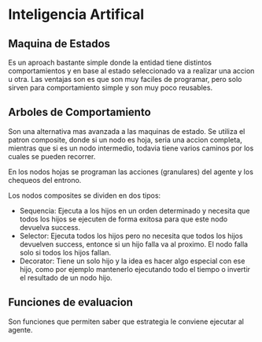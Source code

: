 # Inteligencia Artifical



## Maquina de Estados

Es un aproach bastante simple donde la entidad tiene distintos comportamientos y en base al estado seleccionado va a realizar una accion u otra. Las ventajas son es que son muy faciles de programar, pero solo sirven para comportamiento simple y son muy poco reusables.

## Arboles de Comportamiento

Son una alternativa mas avanzada a las maquinas de estado. Se utiliza el patron composite, donde si un nodo es hoja, seria una accion completa, mientras que si es un nodo intermedio, todavia tiene varios caminos por los cuales se pueden recorrer.

En los nodos hojas se programan las acciones (granulares) del agente y los chequeos del entrono.

Los nodos composites se dividen en dos tipos:

- Sequencia: Ejecuta a los hijos en un orden determinado y necesita que todos los hijos se ejecuten de forma exitosa para que este nodo devuelva success.
- Selector: Ejecuta todos los hijos pero no necesita que todos los hijos devuelven success, entonce si un hijo falla va al proximo. El nodo falla solo si todos los hijos fallan.
- Decorator: Tiene un solo hijo y la idea es hacer algo especial con ese hijo, como por ejemplo mantenerlo ejecutando todo el tiempo o invertir el resultado de un nodo hijo.

## Funciones de evaluacion

Son funciones que permiten saber que estrategia le conviene ejecutar al agente.